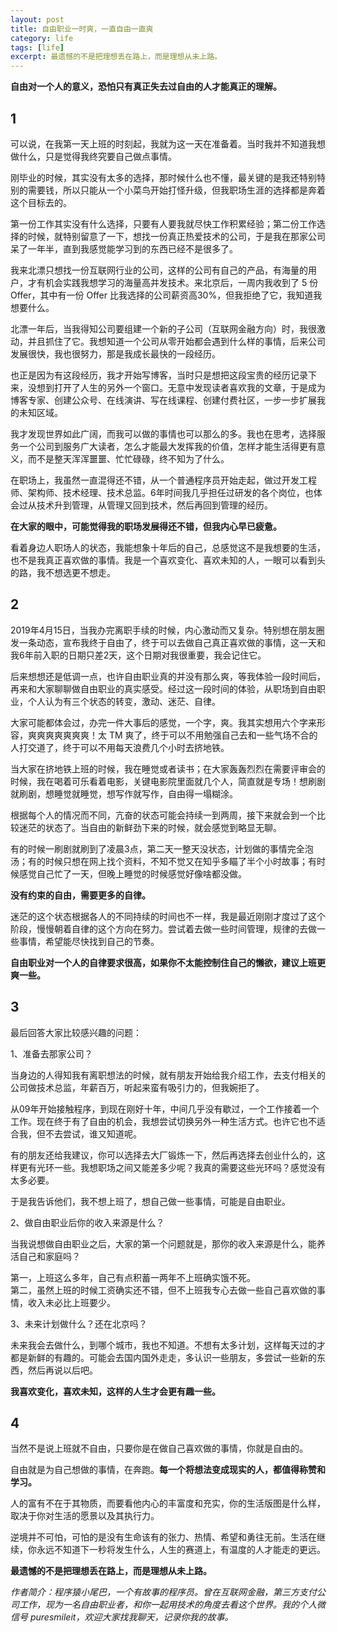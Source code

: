 ```yaml
---
layout: post
title: 自由职业一时爽，一直自由一直爽
category: life
tags: [life]
excerpt: 最遗憾的不是把理想丢在路上，而是理想从未上路。
---
```


**自由对一个人的意义，恐怕只有真正失去过自由的人才能真正的理解。**

## 1

可以说，在我第一天上班的时刻起，我就为这一天在准备着。当时我并不知道我想做什么，只是觉得我终究要自己做点事情。

刚毕业的时候，其实没有太多的选择，那时候什么也不懂，最关键的是我还特别特别的需要钱，所以只能从一个小菜鸟开始打怪升级，但我职场生涯的选择都是奔着这个目标去的。

第一份工作其实没有什么选择，只要有人要我就尽快工作积累经验；第二份工作选择的时候，就特别留意了一下，想找一份真正热爱技术的公司，于是我在那家公司呆了一年半，直到我感觉能学习到的东西已经不是很多了。

我来北漂只想找一份互联网行业的公司，这样的公司有自己的产品，有海量的用户，才有机会实践我想学习的海量高并发技术。来北京后，一周内我收到了 5 份 Offer，其中有一份 Offer 比我选择的公司薪资高30%，但我拒绝了它，我知道我想要什么。

北漂一年后，当我得知公司要组建一个新的子公司（互联网金融方向）时，我很激动，并且抓住了它。我想知道一个公司从零开始都会遇到什么样的事情，后来公司发展很快，我也很努力，那是我成长最快的一段经历。

也正是因为有这段经历，我才开始写博客，当时只是想把这段宝贵的经历记录下来，没想到打开了人生的另外一个窗口。无意中发现读者喜欢我的文章，于是成为博客专家、创建公众号、在线演讲、写在线课程、创建付费社区，一步一步扩展我的未知区域。

我才发现世界如此广阔，而我可以做的事情也可以那么的多。我也在思考，选择服务一个公司到服务广大读者，怎么才能最大发挥我的价值，怎样才能生活得更有意义，而不是整天浑浑噩噩、忙忙碌碌，终不知为了什么。

在职场上，我虽然一直混得还不错，从一个普通程序员开始走起，做过开发工程师、架构师、技术经理、技术总监。6年时间我几乎担任过研发的各个岗位，也体会过从技术升到管理，从管理又回到技术，然后再回到管理的经历。

**在大家的眼中，可能觉得我的职场发展得还不错，但我内心早已疲惫。**

看着身边人职场人的状态，我能想象十年后的自己，总感觉这不是我想要的生活，也不是我真正喜欢做的事情。我是一个喜欢变化、喜欢未知的人，一眼可以看到头的路，我不想选更不想走。

## 2

2019年4月15日，当我办完离职手续的时候，内心激动而又复杂。特别想在朋友圈发一条动态，宣布我终于自由了，终于可以去做自己真正喜欢做的事情，这一天和我6年前入职的日期只差2天，这个日期对我很重要，我会记住它。

后来想想还是低调一点，也许自由职业真的并没有那么爽，等我体验一段时间后，再来和大家聊聊做自由职业的真实感受。经过这一段时间的体验，从职场到自由职业，个人认为有三个状态的转变，激动、迷茫、自律。

大家可能都体会过，办完一件大事后的感觉，一个字，爽。我其实想用六个字来形容，爽爽爽爽爽爽爽！太 TM 爽了，终于可以不用勉强自己去和一些气场不合的人打交道了，终于可以不用每天浪费几个小时去挤地铁。

当大家在挤地铁上班的时候，我在睡觉或者读书；在大家轰轰烈烈在需要评审会的时候，我在喝着可乐看着电影，关键电影院里面就几个人，简直就是专场！想刷剧就刷剧，想睡觉就睡觉，想写作就写作，自由得一塌糊涂。

根据每个人的情况而不同，亢奋的状态可能会持续一到两周，接下来就会到一个比较迷茫的状态了。当自由的新鲜劲下来的时候，就会感觉到略显无聊。

有的时候一刷剧就刷到了凌晨3点，第二天一整天没状态，计划做的事情完全泡汤；有的时候只想在网上找个资料，不知不觉又在知乎多瞄了半个小时故事；有时候感觉自己忙了一天，但晚上睡觉的时候感觉好像啥都没做。

**没有约束的自由，需要更多的自律。**

迷茫的这个状态根据各人的不同持续的时间也不一样，我是最近刚刚才度过了这个阶段，慢慢朝着自律的这个方向在努力。尝试着去做一些时间管理，规律的去做一些事情，希望能尽快找到自己的节奏。

**自由职业对一个人的自律要求很高，如果你不太能控制住自己的懒欲，建议上班更爽一些。**

## 3

最后回答大家比较感兴趣的问题：

1、准备去那家公司？

当身边的人得知我有离职想法的时候，就有朋友开始给我介绍工作，去支付相关的公司做技术总监，年薪百万，听起来蛮有吸引力的，但我婉拒了。

从09年开始接触程序，到现在刚好十年，中间几乎没有歇过，一个工作接着一个工作。现在终于有了自由的机会，我想尝试切换另外一种生活方式。也许它也不适合我，但不去尝试，谁又知道呢。

有的朋友还给我建议，你可以选择去大厂锻炼一下，然后再选择去创业什么的，这样更有光环一些。我想职场之间又能差多少呢？我真的需要这些光环吗？感觉没有太多必要。

于是我告诉他们，我不想上班了，想自己做一些事情，可能是自由职业。

2、做自由职业后你的收入来源是什么？

当我说想做自由职业之后，大家的第一个问题就是，那你的收入来源是什么，能养活自己和家庭吗？

第一，上班这么多年，自己有点积蓄一两年不上班确实饿不死。  
第二，虽然上班的时候工资确实还不错，但不上班我专心去做一些自己喜欢做的事情，收入未必比上班要少。

3、未来计划做什么？还在北京吗？

未来我会去做什么，到哪个城市，我也不知道。不想有太多计划，这样每天过的才都是新鲜的有趣的。可能会去国内国外走走，多认识一些朋友，多尝试一些新的东西，然后再说以后吧。

**我喜欢变化，喜欢未知，这样的人生才会更有趣一些。**


## 4

当然不是说上班就不自由，只要你是在做自己喜欢做的事情，你就是自由的。

自由就是为自己想做的事情，在奔跑。**每一个将想法变成现实的人，都值得称赞和学习。**

人的富有不在于其物质，而要看他内心的丰富度和充实，你的生活版图是什么样，取决于你对生活的愿景以及其执行力。


逆境并不可怕，可怕的是没有生命该有的张力、热情、希望和勇往无前。生活在继续，你永远不知道下一秒将发生什么，人生的赛道上，有温度的人才能走的更远。


**最遗憾的不是把理想丢在路上，而是理想从未上路。**


*作者简介：程序猿小尾巴，一个有故事的程序员。曾在互联网金融，第三方支付公司工作，现为一名自由职业者，和你一起用技术的角度去看这个世界。我的个人微信号 puresmileit，欢迎大家找我聊天，记录你我的故事。*